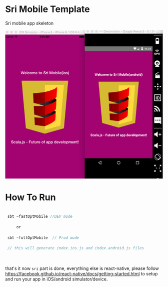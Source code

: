 # Sri Mobile Template

Sri mobile app skeleton

![stimobile](srimobile.png)


# How To Run

```scala

 sbt ~fastOptMobile //DEV mode
 
     or 
 
 sbt ~fullOptMobile  // Prod mode
    
 // this will generate index.ios.js and index.android.js files 
 
 
```

that's it now `sri` part is done, everything else is react-native, please follow https://facebook.github.io/react-native/docs/getting-started.html to setup and run your app in iOS/android simulator/device.  